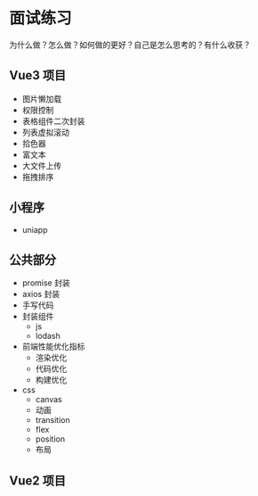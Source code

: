 # 面试练习

为什么做？怎么做？如何做的更好？自己是怎么思考的？有什么收获？

## Vue3 项目

- 图片懒加载
- 权限控制
- 表格组件二次封装
- 列表虚拟滚动
- 拾色器
- 富文本
- 大文件上传
- 拖拽排序

## 小程序

- uniapp

## 公共部分

- promise 封装
- axios 封装
- 手写代码
- 封装组件
  - js
  - lodash
- 前端性能优化指标
  - 渲染优化
  - 代码优化
  - 构建优化
- css
  - canvas
  - 动画
  - transition
  - flex
  - position
  - 布局

## Vue2 项目
